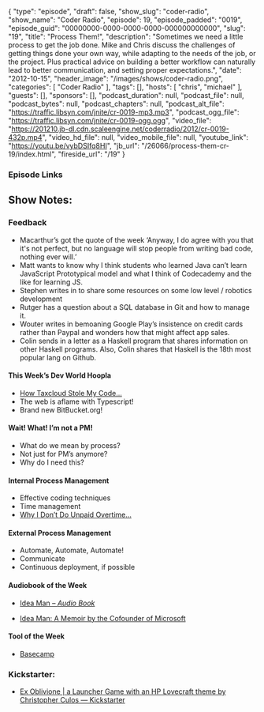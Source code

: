 {
  "type": "episode",
  "draft": false,
  "show_slug": "coder-radio",
  "show_name": "Coder Radio",
  "episode": 19,
  "episode_padded": "0019",
  "episode_guid": "00000000-0000-0000-0000-000000000000",
  "slug": "19",
  "title": "Process Them!",
  "description": "Sometimes we need a little process to get the job done. Mike and Chris discuss the challenges of getting things done your own way, while adapting to the needs of the job, or the project. Plus practical advice on building a better workflow can naturally lead to better communication, and setting proper expectations.",
  "date": "2012-10-15",
  "header_image": "/images/shows/coder-radio.png",
  "categories": [
    "Coder Radio"
  ],
  "tags": [],
  "hosts": [
    "chris",
    "michael"
  ],
  "guests": [],
  "sponsors": [],
  "podcast_duration": null,
  "podcast_file": null,
  "podcast_bytes": null,
  "podcast_chapters": null,
  "podcast_alt_file": "https://traffic.libsyn.com/jnite/cr-0019-mp3.mp3",
  "podcast_ogg_file": "https://traffic.libsyn.com/jnite/cr-0019-ogg.ogg",
  "video_file": "https://201210.jb-dl.cdn.scaleengine.net/coderradio/2012/cr-0019-432p.mp4",
  "video_hd_file": null,
  "video_mobile_file": null,
  "youtube_link": "https://youtu.be/vybDSIfq8HI",
  "jb_url": "/26066/process-them-cr-19/index.html",
  "fireside_url": "/19"
}


### Episode Links

## Show Notes:

### Feedback

  * Macarthur’s got the quote of the week ‘Anyway, I do agree with you that it's not perfect, but no language will stop people from writing bad code, nothing ever will.’
  * Matt wants to know why I think students who learned Java can’t learn JavaScript Prototypical model and what I think of Codecademy and the like for learning JS. 
  * Stephen writes in to share some resources on some low level / robotics development
  * Rutger has a question about a SQL database in Git and how to manage it. 
  * Wouter writes in bemoaning Google Play’s insistence on credit cards rather than Paypal and wonders how that might affect app sales. 
  * Colin sends in a letter as a Haskell program that shares information on other Haskell programs. Also, Colin shares that Haskell is the 18th most popular lang on Github.

#### This Week’s Dev World Hoopla

  * [How Taxcloud Stole My Code…](http://hovercar.in/blog/don-t-steal-code/index.html)
  * The web is aflame with Typescript!
  * Brand new BitBucket.org!

#### Wait! What! I’m not a PM!

  * What do we mean by process?
  * Not just for PM’s anymore?
  * Why do I need this?

#### Internal Process Management

  * Effective coding techniques 
  * Time management
  * [Why I Don’t Do Unpaid Overtime…](http://thecodist.com/article/why_i_don_39_t_do_unpaid_overtime_and_neither_should_you/index.html)

#### External Process Management

  * Automate, Automate, Automate!
  * Communicate 
  * Continuous deployment, if possible

#### Audiobook of the Week

  * [Idea Man – _Audio Book_](http://www.qksrv.net/click-4897915-102739199af0.html?url=https://www.audible.com/pd/ref=sr_1_1?asin=B004X6V20Y&qid=1350216721&sr=1-1&source_code=COMA0213WS031709\\%22)

  * [Idea Man: A Memoir by the Cofounder of Microsoft](https://www.amazon.com/dp/B004CLYKM2?SubscriptionId=0RGQ32M03RDWT5YF2K82&tag=thelinactsho-20&linkCode=xm2&camp=2025&creative=165953&creativeASIN=B004CLYKM2)

#### Tool of the Week

  * [Basecamp](http://basecamp.com/index.html)

### Kickstarter:

  * [Ex Oblivione | a Launcher Game with an HP Lovecraft theme by Christopher Culos — Kickstarter](http://www.kickstarter.com/projects/studiosymposium/ex-oblivione-a-launcher-game-with-an-hp-lovecraft/index.html)


